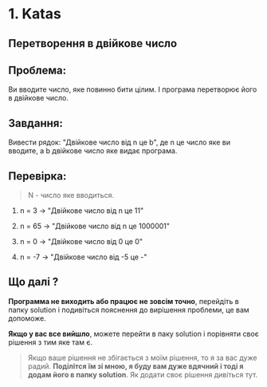 # 1. Katas

## Перетворення в двійкове число

## Проблема:

Ви вводите число, яке повинно бити цілим. І програма перетворює його в двійкове число.

## Завдання:

Вивести рядок: "Двійкове число від n це b", де n це число яке ви вводите, а b двійкове число яке видає програма.

## Перевірка:

> N - число яке вводиться.

1. n = 3 -> "Двійкове число від n це 11"

2. n = 65 -> "Двійкове число від n це 1000001"

3. n = 0 -> "Двійкове число від 0 це 0"

4. n = -7 -> "Двійкове число від -5 це -"

## Що далі ?

__Программа не виходить або працює не зовсім точно__, перейдіть в папку solution і подивіться пояснення до вирішення проблеми, це вам допоможе.

__Якщо у вас все вийшло__, можете перейти в паку solution і порівняти своє рішення з тим яке там є.

> Якщо ваше рішення не збігається з моїм рішення, то я за вас дуже радий. __Поділітся їм зі мною, я буду вам дуже вдячний і тоді я додам його в папку solution__. Як додати своє рішення дивіться тут.
